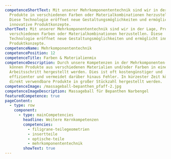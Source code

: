 ```yaml
---
competenceShortText: Mit unserer Mehrkomponententechnik sind wir in der Lage,
  Produkte in verschiedenen Farben oder Materialkombinationen herzustellen.
  Diese Technologie eröffnet neue Gestaltungsmöglichkeiten und ermöglicht
  innovative Produktkonzepte.
shortText: Mit unserer Mehrkomponententechnik sind wir in der Lage, Produkte in
  verschiedenen Farben oder Materialkombinationen herzustellen. Diese
  Technologie eröffnet neue Gestaltungsmöglichkeiten und ermöglicht innovative
  Produktkonzepte.
competenceName: Mehrkomponententechnik
competencePosition: 12
competenceTitle: Farben & Materialienmix
competenceDescription: Durch unsere Kompetenzen in der Mehrkomponenten-Technik
  können Produkte aus verschiedenen Materialien und/oder Farben in einem
  Arbeitsschritt hergestellt werden. Dies ist oft kostengünstiger und
  effizienter und vermeidet darüber hinaus Fehler. In kürzester Zeit können so
  direkt verwendbare Produkte in großer Stückzahl hergestellt werden.
competenceImage: /massageball-bepanthen_pfaff-2.jpg
competenceImageDescription: Massageball für Bepanthen Narbengel
featuredCompetence: true
pageContent:
  - type: row
    component:
      - type: mainCompetencies
        headline: Weitere Kernkompetenzen
        competencies:
          - filigrane-teilegeometrien
          - insertteile
          - optische-teile
          - mehrkomponententechnik
        showText: true
---
```

